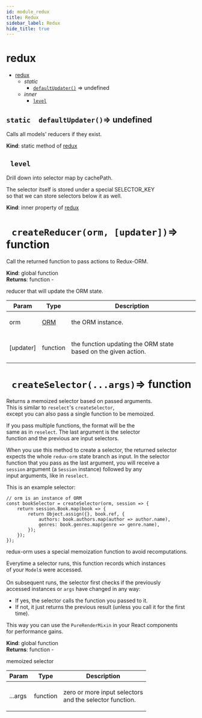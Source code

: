 ```yaml
---
id: module_redux
title: Redux
sidebar_label: Redux
hide_title: true
---
```


<a name="module:redux"></a>

#  redux


* [redux](#.redux)
    * _static_
        * [`defaultUpdater()`](#redux.defaultUpdater) ⇒ undefined
    * _inner_
        * [`level`](#redux.level)


<a name="module:redux.defaultUpdater"></a>

## `static  defaultUpdater()`⇒ undefined 

<p>Calls all models' reducers if they exist.</p>

**Kind**: static method of [redux](#.redux)  

<a name="module:redux~level"></a>

## ` level`

<p>Drill down into selector map by cachePath.</p>
<p>The selector itself is stored under a special SELECTOR_KEY<br>
so that we can store selectors below it as well.</p>

**Kind**: inner property of [redux](#.redux)  

<a name="createReducer"></a>

# ` createReducer(orm, [updater])`⇒ function 

<p>Call the returned function to pass actions to Redux-ORM.</p>

**Kind**: global function  
**Returns**: function - <p>reducer that will update the ORM state.</p>  

| Param | Type | Description |
| --- | --- | --- |
| orm | [ORM](#.ORM) | <p>the ORM instance.</p> |
| [updater] | function | <p>the function updating the ORM state based on the given action.</p> |


<a name="createSelector"></a>

# ` createSelector(...args)`⇒ function 

<p>Returns a memoized selector based on passed arguments.<br>
This is similar to <code>reselect</code>'s <code>createSelector</code>,<br>
except you can also pass a single function to be memoized.</p>
<p>If you pass multiple functions, the format will be the<br>
same as in <code>reselect</code>. The last argument is the selector<br>
function and the previous are input selectors.</p>
<p>When you use this method to create a selector, the returned selector<br>
expects the whole <code>redux-orm</code> state branch as input. In the selector<br>
function that you pass as the last argument, you will receive a<br>
<code>session</code> argument (a <code>Session</code> instance) followed by any<br>
input arguments, like in <code>reselect</code>.</p>
<p>This is an example selector:</p>
<pre class="prettyprint source lang-javascript"><code>// orm is an instance of ORM
const bookSelector = createSelector(orm, session => {
    return session.Book.map(book => {
        return Object.assign({}, book.ref, {
            authors: book.authors.map(author => author.name),
            genres: book.genres.map(genre => genre.name),
        });
    });
});
</code></pre>
<p>redux-orm uses a special memoization function to avoid recomputations.</p>
<p>Everytime a selector runs, this function records which instances<br>
of your <code>Model</code>s were accessed.<br><br>
On subsequent runs, the selector first checks if the previously<br>
accessed instances or <code>args</code> have changed in any way:</p>
<ul>
    <li>If yes, the selector calls the function you passed to it.</li>
    <li>If not, it just returns the previous result
        (unless you call it for the first time).</li>
</ul>
<p>This way you can use the <code>PureRenderMixin</code> in your React components<br>
for performance gains.</p>

**Kind**: global function  
**Returns**: function - <p>memoized selector</p>  

| Param | Type | Description |
| --- | --- | --- |
| ...args | function | <p>zero or more input selectors<br> and the selector function.</p> |


